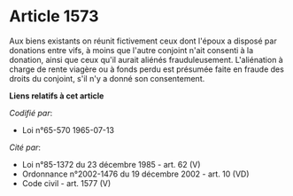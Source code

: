 # Article 1573

Aux biens existants on réunit fictivement ceux dont l'époux a disposé par donations entre vifs, à moins que l'autre conjoint
n'ait consenti à la donation, ainsi que ceux qu'il aurait aliénés frauduleusement. L'aliénation à charge de rente viagère ou
à fonds perdu est présumée faite en fraude des droits du conjoint, s'il n'y a donné son consentement.

**Liens relatifs à cet article**

_Codifié par_:

  - Loi n°65-570 1965-07-13

_Cité par_:

  - Loi n°85-1372 du 23 décembre 1985 - art. 62 (V)
  - Ordonnance n°2002-1476 du 19 décembre 2002 - art. 10 (VD)
  - Code civil - art. 1577 (V)
